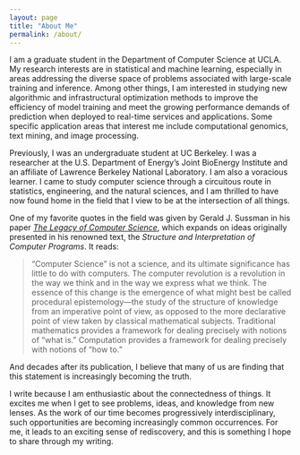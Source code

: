 ```yaml
---
layout: page
title: "About Me"
permalink: /about/
---
```


I am a graduate student in the Department of Computer Science at UCLA. My research interests are in statistical and machine learning, especially in areas addressing the diverse space of problems associated with large-scale training and inference. Among other things, I am interested in studying new algorithmic and infrastructural optimization methods to improve the efficiency of model training and meet the growing performance demands of prediction when deployed to real-time services and applications. Some specific application areas that interest me include computational genomics, text mining, and image processing.

Previously, I was an undergraduate student at UC Berkeley. I was a researcher at the U.S. Department of Energy’s Joint BioEnergy Institute and an affiliate of Lawrence Berkeley National Laboratory. I am also a voracious learner. I came to study computer science through a circuitous route in statistics, engineering, and the natural sciences, and I am thrilled to have now found home in the field that I view to be at the intersection of all things.

One of my favorite quotes in the field was given by Gerald J. Sussman in his paper [_The Legacy of Computer Science_](/assets/pdf/remember.pdf), which expands on ideas originally presented in his renowned text, the _Structure and Interpretation of Computer Programs_. It reads:

> “Computer Science” is not a science, and its ultimate significance has little to do with computers. The computer revolution is a revolution in the way we think and in the way we express what we think. The essence of this change is the emergence of what might best be called procedural epistemology—the study of the structure of knowledge from an imperative point of view, as opposed to the more declarative point of view taken by classical mathematical subjects. Traditional mathematics provides a framework for dealing precisely with notions of “what is.” Computation provides a framework for dealing precisely with notions of “how to.”

And decades after its publication, I believe that many of us are finding that this statement is increasingly becoming the truth.

I write because I am enthusiastic about the connectedness of things. It excites me when I get to see problems, ideas, and knowledge from new lenses. As the work of our time becomes progressively interdisciplinary, such opportunities are becoming increasingly common occurrences. For me, it leads to an exciting sense of rediscovery, and this is something I hope to share through my writing.

